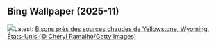 ## Bing Wallpaper (2025-11)
![](https://www.bing.com/th?id=OHR.BisonSprings_FR-FR3050146396_UHD.jpg&w=1000)Latest: [Bisons près des sources chaudes de Yellowstone, Wyoming, États-Unis (© Cheryl Ramalho/Getty Images)](https://www.bing.com/th?id=OHR.BisonSprings_FR-FR3050146396_UHD.jpg)